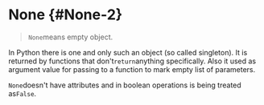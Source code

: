 # None {#None-2}

> `None`means empty object.



In Python there is one and only such an object \(so called singleton\). It is returned by functions that don't`return`anything specifically. Also it used as argument value for passing to a function to mark empty list of parameters.

`None`doesn't have attributes and in boolean operations is being treated as`False`.



